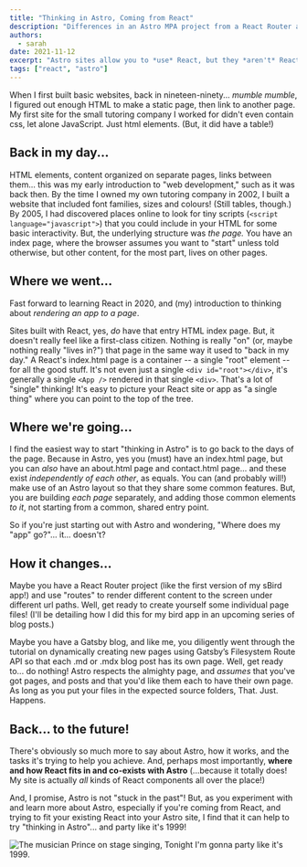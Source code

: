 ```yaml
---
title: "Thinking in Astro, Coming from React"
description: "Differences in an Astro MPA project from a React Router app."
authors:
  - sarah
date: 2021-11-12
excerpt: "Astro sites allow you to *use* React, but they *aren't* React, themselves. Understanding the differences between React and Astro can help you get started more quickly, so here are some thoughts on how to think like an Astro-naut!"
tags: ["react", "astro"]
---
```

When I first built basic websites, back in nineteen-ninety... *mumble mumble*, I figured out enough HTML to make a static page, then link to another page. My first site for the small tutoring company I worked for didn't even contain css, let alone JavaScript. Just html elements. (But, it did have a table!)

## Back in my day...

HTML elements, content organized on separate pages, links between them... this was my early introduction to "web development," such as it was back then. By the time I owned my own tutoring company in 2002, I built a website that included font families, sizes and colours! (Still tables, though.) By 2005, I had discovered places online to look for tiny scripts (`<script language="javascript">`) that you could include in your HTML for some basic interactivity. But, the underlying structure was *the page.* You have an index page, where the browser assumes you want to "start" unless told otherwise, but other content, for the most part, lives on other pages.

## Where we went...

Fast forward to learning React in 2020, and (my) introduction to thinking about *rendering an app to a page*.

Sites built with React, yes, *do* have that entry HTML index page. But, it doesn't really feel like a first-class citizen. Nothing is really "on" (or, maybe nothing really "lives in?") that page in the same way it used to "back in my day." A React's index.html page is a container -- a single "root" element -- for all the good stuff. It's not even just a single `<div id="root"></div>`, it's generally a single `<App />` rendered in that single `<div>`. That's a lot of "single" thinking! It's easy to picture your React site or app as "a single thing" where you can point to the top of the tree.

## Where we're going...

I find the easiest way to start "thinking in Astro" is to go back to the days of the page. Because in Astro, yes you (must) have an index.html page, but you can *also* have an about.html page and contact.html page... and these exist *independently of each other*, as equals. You can (and probably will!) make use of an Astro layout so that they share some common features. But, you are building *each page* separately, and adding those common elements *to it*, not starting from a common, shared entry point.

So if you're just starting out with Astro and wondering, "Where does my "app" go?"... it... doesn't? 

## How it changes...

Maybe you have a React Router project (like the first version of my sBird app!) and use "routes" to render different content to the screen under different url paths. Well, get ready to create yourself some individual page files! (I'll be detailing how I did this for my bird app in an upcoming series of blog posts.)

Maybe you have a Gatsby blog, and like me, you diligently went through the tutorial on dynamically creating new pages using Gatsby’s Filesystem Route API so that each .md or .mdx blog post has its own page. Well, get ready to... do nothing! Astro respects the almighty page, and *assumes* that you've got pages, and posts and that you'd like them each to have their own page. As long as you put your files in the expected source folders, That. Just. Happens.

## Back... to the future!

There's obviously so much more to say about Astro, how it works, and the tasks it's trying to help you achieve. And, perhaps most importantly, **where and how React fits in and co-exists with Astro** (...because it totally does! My site is actually *all* kinds of React components all over the place!)

And, I promise, Astro is not "stuck in the past"! But, as you experiment with and learn more about Astro, especially if you're coming from React, and trying to fit your existing React into your Astro site, I find that it can help to try "thinking in Astro"... and party like it's 1999!

![The musician Prince on stage singing, Tonight I'm gonna party like it's 1999.](https://media.publit.io/file/RJD/200.gif)